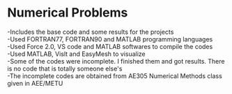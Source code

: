 # Numerical Problems
-Includes the base code and some results for the projects <br>
-Used FORTRAN77, FORTRAN90 and MATLAB programming languages <br>
-Used Force 2.0, VS code and MATLAB softwares to compile the codes <br>
-Used MATLAB, Vislt and EasyMesh to visualize <br>
-Some of the codes were incomplete. I finished them and got results. There is no code that is totally someone else's <br>
-The incomplete codes are obtained from AE305 Numerical Methods class given in AEE/METU
